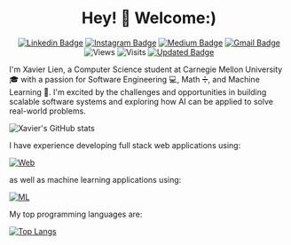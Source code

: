 <h1 align="center"> Hey! 👋 Welcome:)</h1>

<div align="center">
    
[![Linkedin Badge](https://img.shields.io/badge/-xavilien-blue?&logo=Linkedin&logoColor=white&link=https://www.linkedin.com/in/xavilien/)](https://www.linkedin.com/in/xavilien/)
[![Instagram Badge](https://img.shields.io/badge/-xavilien-purple?style=flat-square&logo=instagram&logoColor=white&link=https://instagram.com/xavilien/)](https://instagram.com/xavilien)
[![Medium Badge](https://img.shields.io/badge/-@xavilien-03a57a?&labelColor=000000&logo=Medium&link=https://medium.com/@xavilien/)](https://medium.com/@xavilien)
[![Gmail Badge](https://img.shields.io/badge/-xlien@andrew.cmu.edu-c14438?&logo=Gmail&logoColor=white&link=mailto:xlien@andrew.cmu.edu)](mailto:xlien@andrew.cmu.edu)
![Views](https://komarev.com/ghpvc/?username=xavilien&label=Views)
![Visits](https://badges.pufler.dev/visits/xavilien/xavilien?color=black&logo=github)
[![Updated Badge](https://badges.pufler.dev/updated/xavilien/xavilien)](https://badges.pufler.dev)

</div>


I'm Xavier Lien, a Computer Science student at Carnegie Mellon University 🎓 with a passion for Software Engineering 💻, Math ➗, and Machine Learning 🤖. I'm excited by the challenges and opportunities in building scalable software systems and exploring how AI can be applied to solve real-world problems.

![Xavier's GitHub stats](https://github-readme-stats-tdrr.vercel.app/api?username=xavilien&layout=compact&theme=radical)

I have experience developing full stack web applications using:

[![Web](https://skillicons.dev/icons?i=react,flask,js,ts,python,nodejs,bun,html,css,tailwind,prisma,postgres,mongodb,firebase,git,github,bash,vscode,webstorm,pycharm)](https://skillicons.dev)

as well as machine learning applications using:

[![ML](https://skillicons.dev/icons?i=tensorflow,pytorch,python,pycharm)](https://skillicons.dev)

My top programming languages are:

[![Top Langs](https://github-readme-stats-tdrr.vercel.app/api/top-langs/?username=xavilien&layout=compact&theme=radical)](https://github.com/xavilien/github-readme-stats)
